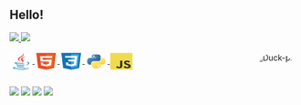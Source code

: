 ## Hello!

<div>
	<a href="https://github.com/victoriacduo">
	<img height="180cm" src="https://github-readme-stats.vercel.app/api?username=victoriacduo&show_icons=true&theme=radical&include_all_commits=true&count_private=true"/>
	<img height="180cm" src="https://github-readme-stats.vercel.app/api/top-langs/?username=victoriacduo&layout=compact&langs_count=16&theme=radical"/>
	</div>
  
<div style="display: inline_block"><br>
  <img align="center"= alt="Vic-Java" height="30" width="40" src="https://raw.githubusercontent.com/devicons/devicon/master/icons/java/java-original.svg">
	<img align="center"= alt="Vic-HTML" height="30" width="40" src="https://raw.githubusercontent.com/devicons/devicon/master/icons/html5/html5-original.svg">
  <img align="center"= alt="Vic-CSS" height="30" width="40" src="https://raw.githubusercontent.com/devicons/devicon/master/icons/css3/css3-original.svg">
  <img align="center"= alt="Vic-Java" height="30" width="40" src="https://raw.githubusercontent.com/devicons/devicon/master/icons/python/python-original.svg">
   <img align="center"= alt="Vic-Java" height="30" width="40" src="https://raw.githubusercontent.com/devicons/devicon/master/icons/javascript/javascript-original.svg">
	<img align="right" alt="Duck-pic" height="150" style="border-radius:50px;" src="https://picrew.me/shareImg/org/202210/1773182_rLTk52k0.png">
</div>
 
##
  
<div>
	<a href="https://twitter.com/victoriacduo" target="_blank"> <img src="https://img.shields.io/badge/Twitter-1DA1F2?style=for-the-badge&logo=twitter&logoColor=white" target="_blank"></a>
	<a href="https://instagram.com/victoriacduo" target="_blank"> <img src="https://img.shields.io/badge/Instagram-E4405F?style=for-the-badge&logo=instagram&logoColor=white" target="_blank"></a>
	<a href="https://open.spotify.com/user/22vho74fw2wzrmcbetrpqfbfa?si=dacae01f821f4d3c" target="_blank"> <img src="https://img.shields.io/badge/Spotify-1ED760?&style=for-the-badge&logo=spotify&logoColor=white"></a>
	<a href="https://www.linkedin.com/in/vict%C3%B3ria-d-032106179/" target="_blank"><img src="https://img.shields.io/badge/LinkedIn-0077B5?style=for-the-badge&logo=linkedin&logoColor=white"></a>
	
</div>
